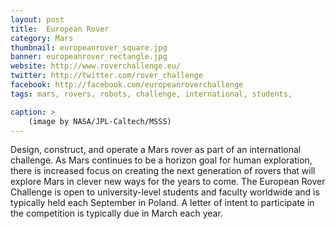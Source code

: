 ```yaml
---
layout: post
title:  European Rover
category: Mars
thumbnail: europeanrover_square.jpg
banner: europeanrover_rectangle.jpg
website: http://www.roverchallenge.eu/
twitter: http://twitter.com/rover_challenge
facebook: http://facebook.com/europeanroverchallenge
tags: mars, rovers, robots, challenge, international, students,

caption: >
    (image by NASA/JPL-Caltech/MSSS)
---
```

Design, construct, and operate a Mars rover as part of an international challenge. As Mars continues to be a horizon goal for human exploration, there is increased focus on creating the next generation of rovers that will explore Mars in clever new ways for the years to come. The European Rover Challenge is open to university-level students and faculty worldwide and is typically held each September in Poland. A letter of intent to participate in the competition is typically due in March each year.


